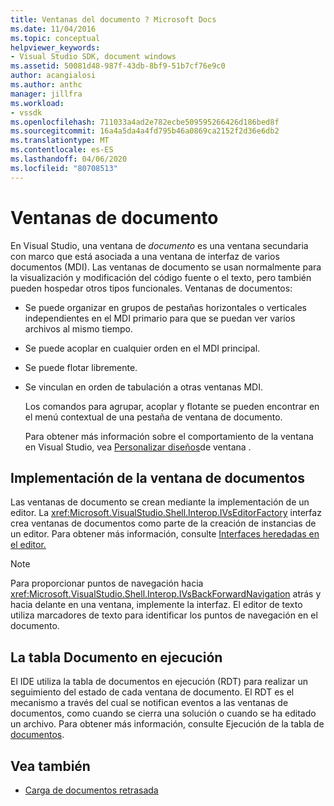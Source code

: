 ```yaml
---
title: Ventanas del documento ? Microsoft Docs
ms.date: 11/04/2016
ms.topic: conceptual
helpviewer_keywords:
- Visual Studio SDK, document windows
ms.assetid: 50081d48-987f-43db-8bf9-51b7cf76e9c0
author: acangialosi
ms.author: anthc
manager: jillfra
ms.workload:
- vssdk
ms.openlocfilehash: 711033a4ad2e782ecbe509595266426d186bed8f
ms.sourcegitcommit: 16a4a5da4a4fd795b46a0869ca2152f2d36e6db2
ms.translationtype: MT
ms.contentlocale: es-ES
ms.lasthandoff: 04/06/2020
ms.locfileid: "80708513"
---
```

# <a name="document-windows"></a>Ventanas de documento
En Visual Studio, una ventana de *documento* es una ventana secundaria con marco que está asociada a una ventana de interfaz de varios documentos (MDI). Las ventanas de documento se usan normalmente para la visualización y modificación del código fuente o el texto, pero también pueden hospedar otros tipos funcionales. Ventanas de documentos:

- Se puede organizar en grupos de pestañas horizontales o verticales independientes en el MDI primario para que se puedan ver varios archivos al mismo tiempo.

- Se puede acoplar en cualquier orden en el MDI principal.

- Se puede flotar libremente.

- Se vinculan en orden de tabulación a otras ventanas MDI.

  Los comandos para agrupar, acoplar y flotante se pueden encontrar en el menú contextual de una pestaña de ventana de documento.

  Para obtener más información sobre el comportamiento de la ventana en Visual Studio, vea [Personalizar diseños](../../ide/customizing-window-layouts-in-visual-studio.md)de ventana .

## <a name="document-window-implementation"></a>Implementación de la ventana de documentos
 Las ventanas de documento se crean mediante la implementación de un editor. La <xref:Microsoft.VisualStudio.Shell.Interop.IVsEditorFactory> interfaz crea ventanas de documentos como parte de la creación de instancias de un editor. Para obtener más información, consulte [Interfaces heredadas en el editor.](/visualstudio/extensibility/legacy-interfaces-in-the-editor?view=vs-2015)

> [!NOTE]
> Para proporcionar puntos de navegación hacia <xref:Microsoft.VisualStudio.Shell.Interop.IVsBackForwardNavigation> atrás y hacia delante en una ventana, implemente la interfaz. El editor de texto utiliza marcadores de texto para identificar los puntos de navegación en el documento.

## <a name="the-running-document-table"></a>La tabla Documento en ejecución
 El IDE utiliza la tabla de documentos en ejecución (RDT) para realizar un seguimiento del estado de cada ventana de documento. El RDT es el mecanismo a través del cual se notifican eventos a las ventanas de documentos, como cuando se cierra una solución o cuando se ha editado un archivo. Para obtener más información, consulte Ejecución de la tabla de [documentos](../../extensibility/internals/running-document-table.md).

## <a name="see-also"></a>Vea también
- [Carga de documentos retrasada](../../extensibility/internals/delayed-document-loading.md)
